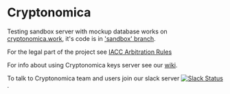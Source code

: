 # Cryptonomica

Testing sandbox server with mockup database works on
[cryptonomica.work](https://cryptonomica.work), it's code is in
['sandbox' branch](https://github.com/Cryptonomica/cryptonomica/tree/sandbox).

For the legal part of the project see
[IACC Arbitration Rules](https://github.com/Cryptonomica/arbitration-rules)

For info about using Cryptonomica keys server see our
[wiki](https://github.com/Cryptonomica/cryptonomica/wiki).

To talk to Cryptonomica team and users join our slack server
[![Slack Status](http://slack.cryptonomica.net/badge.svg)](http://slack.cryptonomica.net/).
